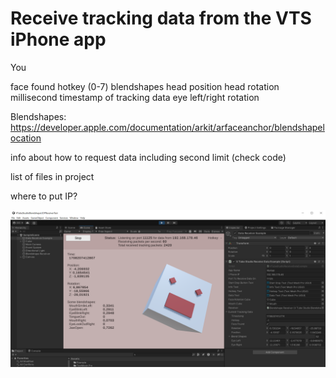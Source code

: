 # Receive tracking data from the VTS iPhone app

You 

face found
hotkey (0-7)
blendshapes
head position
head rotation
millisecond timestamp of tracking data
eye left/right rotation

Blendshapes: https://developer.apple.com/documentation/arkit/arfaceanchor/blendshapelocation

info about how to request data including second limit (check code)

list of files in project

where to put IP?

![Screenshot](/images/unity_screenshot_1.png)
